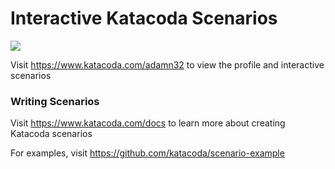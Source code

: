 # Interactive Katacoda Scenarios

[![](http://shields.katacoda.com/katacoda/adamn32/count.svg)](https://www.katacoda.com/adamn32 "Get your profile on Katacoda.com")

Visit https://www.katacoda.com/adamn32 to view the profile and interactive scenarios

### Writing Scenarios
Visit https://www.katacoda.com/docs to learn more about creating Katacoda scenarios

For examples, visit https://github.com/katacoda/scenario-example
